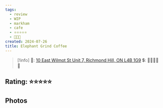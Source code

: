 ```yaml
---
tags:
  - review
  - WIP
  - markham
  - cafe
  - ⭐⭐⭐⭐⭐
  - 💸💸💸
created: 2024-07-26
title: Elephant Grind Coffee
---
```


> [!info]
>📌: [10 East Wilmot St Unit 7, Richmond Hill, ON L4B 1G9](https://maps.app.goo.gl/DWdqd7PKbotffECt5)
>💲: 💸💸💸💸💸

## Rating: ⭐⭐⭐⭐⭐

## Photos
